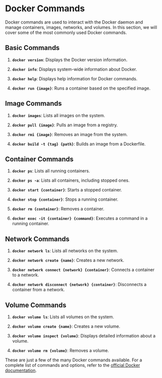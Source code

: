 # Docker Commands

Docker commands are used to interact with the Docker daemon and manage containers, images, networks, and volumes. In this section, we will cover some of the most commonly used Docker commands.

## Basic Commands

1. **`docker version`**: Displays the Docker version information.

2. **`docker info`**: Displays system-wide information about Docker.

3. **`docker help`**: Displays help information for Docker commands.

4. **`docker run {image}`**: Runs a container based on the specified image.

## Image Commands

1. **`docker images`**: Lists all images on the system.

2. **`docker pull {image}`**: Pulls an image from a registry.

3. **`docker rmi {image}`**: Removes an image from the system.

4. **`docker build -t {tag} {path}`**: Builds an image from a Dockerfile.

## Container Commands

1. **`docker ps`**: Lists all running containers.

2. **`docker ps -a`**: Lists all containers, including stopped ones.

3. **`docker start {container}`**: Starts a stopped container.

4. **`docker stop {container}`**: Stops a running container.

5. **`docker rm {container}`**: Removes a container.

6. **`docker exec -it {container} {command}`**: Executes a command in a running container.

## Network Commands

1. **`docker network ls`**: Lists all networks on the system.

2. **`docker network create {name}`**: Creates a new network.

3. **`docker network connect {network} {container}`**: Connects a container to a network.

4. **`docker network disconnect {network} {container}`**: Disconnects a container from a network.

## Volume Commands

1. **`docker volume ls`**: Lists all volumes on the system.

2. **`docker volume create {name}`**: Creates a new volume.

3. **`docker volume inspect {volume}`**: Displays detailed information about a volume.

4. **`docker volume rm {volume}`**: Removes a volume.

These are just a few of the many Docker commands available. For a complete list of commands and options, refer to the [official Docker documentation](https://docs.docker.com/engine/reference/commandline/docker/).
